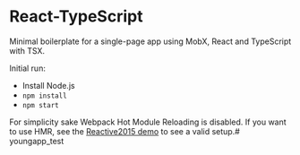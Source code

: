 # React-TypeScript

Minimal boilerplate for a single-page app using MobX, React and TypeScript with TSX.

Initial run:

* Install Node.js
* `npm install`
* `npm start`

For simplicity sake Webpack Hot Module Reloading is disabled. If you want to use HMR, see the [Reactive2015 demo](https://github.com/mobxjs/mobx-reactive2015-demo) to see a valid setup.# youngapp_test
